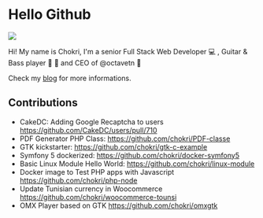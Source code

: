 # Hello Github
![](https://github-readme-stats.vercel.app/api?username=chokri&count_private=true&show_icons=true&theme=white&hide_title=true)

Hi! My name is Chokri, I'm a senior Full Stack Web Developer :computer: , Guitar & Bass player :guitar: :metal: and CEO of @octavetn :dart: 

Check my [blog](https://kaliex.co) for more informations.

## Contributions

* CakeDC: Adding Google Recaptcha to users https://github.com/CakeDC/users/pull/710
* PDF Generator PHP Class: https://github.com/chokri/PDF-classe
* GTK kickstarter: https://github.com/chokri/gtk-c-example 
* Symfony 5 dockerized: https://github.com/chokri/docker-symfony5
* Basic Linux Module Hello World: https://github.com/chokri/linux-module
* Docker image to Test PHP apps with Javascript https://github.com/chokri/php-node
* Update Tunisian currency in Woocommerce https://github.com/chokri/woocommerce-tounsi
* OMX Player based on GTK https://github.com/chokri/omxgtk
